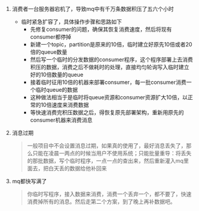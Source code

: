 1. 消费者一台服务器宕机了，导致mq中有千万条数据积压了五六个小时
    * 临时紧急扩容了，具体操作步骤和思路如下
        * 先修复consumer的问题，确保其恢复消费速度，然后将现有consumer都停掉
        * 新建一个topic，partition是原来的10倍，临时建立好原先10倍或者20倍的queue数量
        * 然后写一个临时的分发数据的consumer程序，这个程序部署上去消费积压的数据，消费之后不做耗时的处理，直接均匀轮询写入临时建立好的10倍数量的queue
        * 接着临时征用10倍的机器来部署consumer，每一批consumer消费一个临时queue的数据
        * 这种做法相当于是临时将queue资源和consumer资源扩大10倍，以正常的10倍速度来消费数据
        * 等快速消费完积压数据之后，得恢复原先部署架构，重新用原先的consumer机器来消费消息

2. 消息过期
   > 一般项目中不会设置消息过期，如果真的使用了，最好消息丢失了，那么只能在凌晨一两点的时候当用户不使用系统；只能批量重导：将丢失的那批数据，写个临时程序，一点一点的查出来，然后重新灌入mq里面去，把白天丢的数据给他补回来

3. mq都快写满了
   > 你临时写程序，接入数据来消费，消费一个丢弃一个，都不要了，快速消费掉所有的消息。然后走第二个方案，到了晚上再补数据吧。